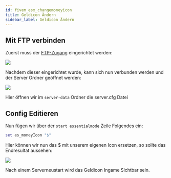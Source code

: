 ```yaml
---
id: fivem_esx_changemoneyicon
title: Geldicon Ändern
sidebar_label: Geldicon Ändern
---
```


## Mit FTP verbinden

Zuerst muss der [FTP-Zugang](gameserver_ftpaccess.md) eingerichtet werden:

![](https://screensaver01.zap-hosting.com/index.php/s/spb2ZfNNS9e5Dia/preview)

Nachdem dieser eingerichtet wurde, kann sich nun verbunden werden und der Server Ordner geöffnet werden:

![](https://screensaver01.zap-hosting.com/index.php/s/4fdz3BC8QBsBtKA/preview)

Hier öffnen wir im `server-data` Ordner die server.cfg Datei

## Config Editieren

Nun fügen wir über der `start essentialmode` Zeile Folgendes ein:

```Lua
set es_moneyIcon "$"
```

Hier können wir nun das $ mit unserem eigenen Icon ersetzen, so sollte das Endresultat aussehen:

![](https://screensaver01.zap-hosting.com/index.php/s/xEkwonYzkFDoHYw/preview)

Nach einem Serverneustart wird das Geldicon Ingame Sichtbar sein.
